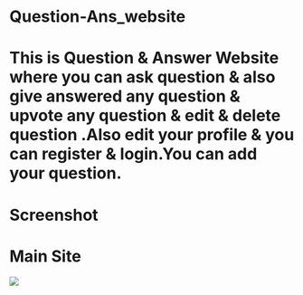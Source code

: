 # Question-Ans_website

# This is Question & Answer Website where you can ask question & also give  answered any question & upvote any question & edit & delete question .Also edit your profile & you can register & login.You can add your question. 

# Screenshot

# Main Site

<img src="Screenshot (534).png" class="img-fluid"><br>
